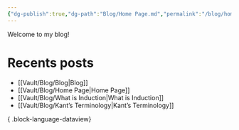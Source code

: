 ```yaml
---
{"dg-publish":true,"dg-path":"Blog/Home Page.md","permalink":"/blog/home-page/"}
---
```


Welcome to my blog!

# Recents posts
- [[Vault/Blog/Blog\|Blog]]
- [[Vault/Blog/Home Page\|Home Page]]
- [[Vault/Blog/What is Induction\|What is Induction]]
- [[Vault/Blog/Kant’s Terminology\|Kant’s Terminology]]

{ .block-language-dataview}
